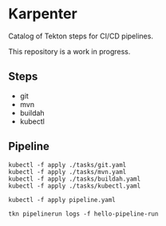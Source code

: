 # Karpenter

Catalog of Tekton steps for CI/CD pipelines.

This repository is a work in progress.

## Steps

* git
* mvn
* buildah
* kubectl

## Pipeline

    kubectl -f apply ./tasks/git.yaml
    kubectl -f apply ./tasks/mvn.yaml
    kubectl -f apply ./tasks/buildah.yaml
    kubectl -f apply ./tasks/kubectl.yaml

    kubectl -f apply pipeline.yaml

    tkn pipelinerun logs -f hello-pipeline-run


